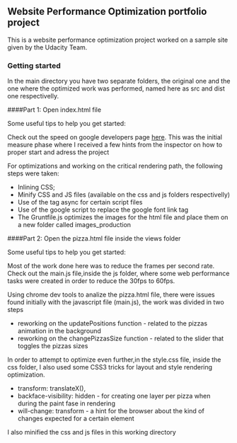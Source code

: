 ## Website Performance Optimization portfolio project

This is a website performance optimization project worked on 
a sample site given by the Udacity Team.

### Getting started

In the main directory you have two separate folders,
the original one and the one where the optimized work was
performed, named here as src and dist one respectivelly.

####Part 1: Open index.html file

Some useful tips to help you get started:

Check out the speed on google developers page [here](https://developers.google.com/speed/pagespeed/insights/). This was the initial measure phase where I received a few hints from the inspector on how to
proper start and adress the project

For optimizations and working on the critical rendering path, the following
steps were taken:
*  Inlining CSS;
*  Minify CSS and JS files (available on the css and js folders respectivelly)
*  Use of the tag async for certain script files
*  Use of the google script to replace the google font link tag 
*  The Gruntfile.js optimizes the images for the html file and
   place them on a new folder called images_production


####Part 2: Open the pizza.html file inside the views folder

Some useful tips to help you get started:

Most of the work done here was to reduce the frames per second rate. 
Check out the main.js file,inside the js folder, where some web performance 
tasks were created in order to reduce the 30fps to 60fps.

Using chrome dev tools to analize the pizza.html file, there were issues found initially with
the javascript file (main.js), the work was divided in two steps
*  reworking on the updatePositions function - related to the pizzas animation in the background
*  reworking on the changePizzasSize function - related to the slider that toggles the pizzas sizes

In order to attempt to optimize even further,in the style.css file, inside the css folder, I also used some CSS3 tricks for layout and style rendering optimization.
*  transform: translateX(), 
*  backface-visibility: hidden - for creating one layer per pizza when during the paint fase in rendering
*  will-change: transform - a hint for the browser about the kind of changes expected for a certain 
   element

I also minified the css and js files in this working directory


